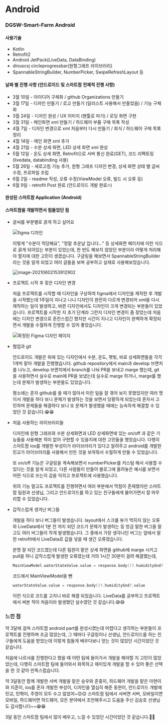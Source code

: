 # Android

### DGSW-Smart-Farm Android



#### 사용기술

- Kotlin
- Retrofit2
- Android JetPack(LiveData, DataBinding)
- dinuscxj circleprogressbar(원형그래프 라이브러리)
- SpannableStringBuilder, NumberPicker, SwipeRefreshLayout 등



#### 날짜 별 진행 사항 (안드로이드 및 스마트팜 전체적 진행 사항)

- 3월 10일 - 아이디어 구체화 / github Organizations 만들기
- 3월 17일 - 디자인 만들기 / 로고 만들기 (일러스트 사용해서 만들었음) / 기능 구체화
- 3월 24일 - 디자인 완성 / UX 이미지 (펜툴로 따기) / 로딩 화면 구현
- 3월 31일 - 메인화면 xml 만들기 / 하드웨어 부품 구매 목록 작성
- 4월 7일 - 디자인 변경으로 xml 처음부터 다시 만들기 / 회식 / 하드웨어 구매 목록 정리
- 4월 14일 - 메인 화면 xml 추가
- 4월 21일 - 수분 상세 화면, LED 상세 화면 xml 완성
- 5월 12일 - 온도 상세 화면, Retrofit으로 서버 통신 완료(GET), 코드 리팩토링(livedata, databinding 사용)
- 5월 26일 - 새로고침 기능 추가, 원형 그래프 디자인 변경, 상세 화면 상태 별 글씨 수정, 프로파일 조립
- 6월 2일 - readme 작성, 오류 수정(ViewModel 오류, 빌드 시 오류 등)
- 6월 9일 - retrofit Post 완료 (안드로이드 개발 완료🔥)



#### 완성된 스마트팜 Application (Android)





#### 스마트팜을 개발하면서 힘들었던 점

- 글씨를 부분별로 굵게 하고 싶어요

  ![figma 디자인](C:\Users\USER\AppData\Roaming\Typora\typora-user-images\image-20210602153508975.png)

  이렇게 "수분이 적당해요",  "정말 추운날 입니다..." 등 상세화면 페이지에 이런 식으로 굵게 되어있는 부분이 있었는데, 한 번도 해보지 않았던 부분이라 어떻게 처리해야 할지에 대한 고민이 생겼습니다. 구글링을 해보면서 SpannableStringBuilder라는 것을 알게 되었고 여러 글들을 보며 공부하고 실제로 사용해보았습니다.

  ![image-20210602153912902](C:\Users\USER\AppData\Roaming\Typora\typora-user-images\image-20210602153912902.png)

  

- 프로젝트 시작 후 잦은 디자인 변경

  처음 프로젝트를 시작할 때 디자인을 구상하여 figma에서 디자인을 제작한 후 개발을 시작했는데 1주일이 지나고 나니 디자인이 완전히 다르게 변경되어 xml을 다시 제작하는 일이 발생하고, 바뀐 디자인에서도 디자인이 크게 변경되는 부분들이 있었습니다. 프로젝트를 시작한 지 초기 단계라 그런지 디자인 변경이 좀 잦았는데 처음에는 디자인 변경으로 혼란스럽긴 했지만 시간이 지나고 디자인이 완벽하게 확정되면서 개발을 수월하게 진행할 수 있어 좋았습니다.

  ![확정된 Figma 디자인 페이지](C:\Users\USER\AppData\Roaming\Typora\typora-user-images\image-20210602154748244.png)

  

- 협업과 git

  안드로이드 개발은 위에 있는 디자인에서 수분, 온도, 햇빛, 비료 상세화면들을 각각 1개씩 맡아 개발을 진행했습니다. github repository에서 main과 develop 브랜치를 나누고, develop 브랜치에서 branch를 나눠 PR을 보내고 marge 했는데, git을 사용하면서 실수로 main에 PR을 보냈는데 실수로 marge 하거나, marge를 했는데 문제가 발생하는 부분들도 있었습니다.

  평소에는 혼자 github를 쓸 때가 많아서 이런 일을 잘 겪어 보지 못했었지만 여러 명이서 개발을 하다 보니 문제가 발생하는 것을 보면서 당황하게 되었는데 혼자서 고민하며 문제들을 해결하다 보니 또 문제가 발생했을 때에는 능숙하게 해결할 수 있었던 것 같습니다.😁😁

  

- 처음 사용하는 라이브러리들

  디자인에 원형 그래프와 수분 상세화면과 LED 상세화면에 있는 on/off 과 같은 기능들을 사용해본 적이 없어 구현할 수 있을지에 대한 고민들을 했었습니다. 다행히 스마트팜 ios를 개발한 부성이가 라이브러리가 있다고 알려주고 android를 개발한 민교가 라이브러리를 사용해서 만든 것을 보여줘서 수월하게 만들 수 있었습니다.

  또 on/off 기능은 구글링을 계속해보면서 numberPicker를 커스텀 해서 사용할 수 있다는 것을 알게 되었고, 다른 사람들이 만들어 블로그에 올려놓은 예시를 보면서 어떤 식으로 쓰는지 감을 익히고 프로젝트에 사용했습니다.

  위의 기능 말고도 프로젝트를 진행하면서 여러 부분에서 막힘이 존재했지만 스마트팜 팀원과 선생님, 그리고 안드로이드를 하고 있는 친구들에게 물어가면서 잘 마무리할 수 있었습니다.

  

- 갑작스럽게 생겨난 버그들

  개발을 하다 보니 버그들이 발생습니다. layout에서 스크롤 뷰가 먹히지 않는 오류와 LiveData에서 1분 전 까지 되던 코드가 문제가 발생하는 등 방금 말한 버그들 말고도 여러 버그들이 작게 발생했습니다. 그 중에서 가장 생각나던 버그는 앞에서 말한 retrofit에서 LiveData로 값을 넣을 때 생긴 오류였습니다.

  분명 잘 되던 코드였는데 다른 팀원이 맡은 상세 화면을 github에 marge 시키고 pull을 하니 갑작스럽게 발생한 오류였는데 거의 1시간 30분이 걸려 해결했는데, 

  ```kotlin
  MainViewModel.waterStateValue.value = response.body()?.humidityGnd?.value
  ```

  코드에서 MainViewModel을 뺀

  ``` kotlin
  waterStateValue.value = response.body()?.humidityGnd?.value
  ```

  이런 식으로 코드를 고치니 바로 해결 되었습니다. LiveData를 공부하고 프로젝트에서 써본 적이 처음이라 발생했던 실수였던 것 같습니다.😅😅



### 느낀 점

 약 3달에 걸쳐 스마트팜 android part를 완성시켰는데 어렵다고 생각하는 부분들이 프로젝트를 진행하며 조금 많았는데, 그 때마다 구글링이나 선생님, 안드로이드를 하는 친구들에게 도움을 받았는데 이렇게 힘들게 배우다보니 얻는 것이 많았던 시간이었던 것 같습니다.

처음에 나르샤를 진행한다고 했을 때 어떤 팀에 들어가서 개발을 해야할 지 고민이 많았었는데, 다행히 스마트팜 팀에 들어와서 화목하고 재미있게 개발을 할 수 있어 좋은 선택을 한 것 같아 만족스럽습니다.

약 3달동안 함께 개발한 서버 개발을 맡은 승우와 준홍이, 하드웨어 개발을 맡은 아현이와 지훈이, ios를 혼자 개발한 부성이, 디자인을 열심히 해준 동현이, 안드로이드 개발에 민교, 민혁이, 주영이 모두 수고 많았어~😊😊 스마트팜 팀에서 서버면 서버, 모바일이면 모바일, 하드웨어면 하드웨어, 모든 분야에서 조언해주시고 도움을 주신 김승호 선생님도 감사합니다~~😁😁

3달 동안 스마트팜 팀에서 많이 배우고, 느낄 수 있었던 시간이었던 것 같습니다.🎈🎈
